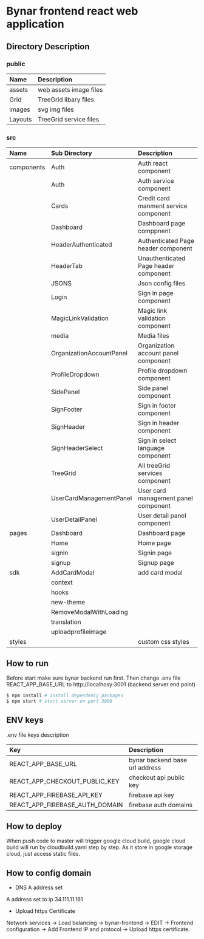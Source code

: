 Bynar frontend react web application
==================================================
## Directory Description
### public
| Name | Description |
| :--- | :--- |
| assets | web assets image files |
| Grid | TreeGrid libary files |
| images | svg img files |
| Layouts | TreeGrid service files |

### src
| Name | Sub Directory | Description |
| :--- | :--- |:--- |
| components | Auth | Auth react component|
|  | Auth |Auth service component|
|  | Cards |Credit card manment service component|
|  | Dashboard |Dashboard page comppnent|
|  | HeaderAuthenticated | Authenticated Page header component|
|  | HeaderTab | Unauthenticated Page header component|
|  | JSONS | Json config files |
|  | Login | Sign in page component |
|  | MagicLinkValidation | Magic link validation component|
|  | media | Media files |
|  | OrganizationAccountPanel | Organization account panel component|
|  | ProfileDropdown | Profile dropdown component|
|  | SidePanel | Side panel component|
|  | SignFooter | Sign in footer component|
|  | SignHeader | Sign in header component|
|  | SignHeaderSelect | Sign in select language component|
|  | TreeGrid | All treeGrid services component|
|  | UserCardManagementPanel | User card management panel component|
|  | UserDetailPanel | User detail panel component|
| pages | Dashboard | Dashboard page|
|  | Home | Home page|
|  | signin | Signin page|
|  | signup | Signup page|
|  sdk | AddCardModal | add card modal|
|  | context | |
|  | hooks | |
|  | new-theme | |
|  | RemoveModalWithLoading | |
|  | translation | |
|  | uploadprofileimage | |
|  styles | | custom css styles|

## How to run

Before start make sure bynar backend run first. Then change .env file REACT_APP_BASE_URL to http://localhosy:3001 (backend server end point)

```bash
$ npm install # Install dependency packages
$ npm start # start server on port 3000
```

## ENV keys
.env file keys description

| Key | Description |
| :--- | :--- |
| REACT_APP_BASE_URL| bynar backend base url address|
| REACT_APP_CHECKOUT_PUBLIC_KEY| checkout api public key|
| REACT_APP_FIREBASE_API_KEY| firebase api key|
| REACT_APP_FIREBASE_AUTH_DOMAIN| firebase auth domains|

## How to deploy

When push code to master will trigger google cloud build, google cloud build will run by cloudbuild.yaml step by step. As it store in google storage cloud, just access static files.

## How to config domain
* DNS A address set

A address set to ip 34.111.11.161

* Upload https Certificate

Network services -> Load balancing -> bynar-frontend -> EDIT -> Frontend configuration -> Add Frontend IP and protocol -> Upload https certificate.
